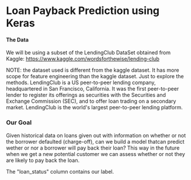 # Loan Payback Prediction using Keras

#### The Data
We will be using a subset of the LendingClub DataSet obtained from Kaggle: https://www.kaggle.com/wordsforthewise/lending-club

NOTE: the dataset used is different from the kaggle dataset. It has more scope for feature engineering than the kaggle dataset. Just to explore the methods.
LendingClub is a US peer-to-peer lending company, headquartered in San Francisco, California. It was the first peer-to-peer lender to register its offerings as securities with the Securities and Exchange Commission (SEC), and to offer loan trading on a secondary market. LendingClub is the world's largest peer-to-peer lending platform.

### Our Goal
Given historical data on loans given out with information on whether or not the borrower defaulted (charge-off), can we build a model thatcan predict wether or nor a borrower will pay back their loan? This way in the future when we get a new potential customer we can assess whether or not they are likely to pay back the loan.

The "loan_status" column contains our label.
